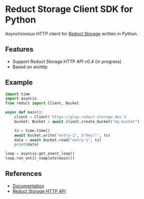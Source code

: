 # Reduct Storage Client SDK for Python

Asynchronous HTTP client for [Reduct Storage](https://reduct-storage.dev) written in Python.

## Features

* Support Reduct Storage HTTP API v0.4 (in progress)
* Based on aiohttp

## Example

```python
import time
import asyncio
from reduct import Client, Bucket

async def main():
    client = Client('https://play.reduct-storage.dev')
    bucket: Bucket = await client.create_bucket("my-bucket")

    ts = time.time()
    await bucket.write("entry-1", b"Hey!!", ts)
    data = await bucket.read("entry-1", ts)
    print(data)

loop = asyncio.get_event_loop()
loop.run_until_complete(main())
```

## References

* [Documentation](https://reduct-py.rthd.io)
* [Reduct Storage HTTP API](https://docs.reduct-storage.dev/http-api)
